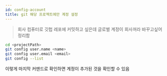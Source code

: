 ```yaml
---
id: config-account
title: git 해당 프로젝트에만 계정 설정
---
```


> 회사 컴퓨터로 깃헙 레포에 커밋하고 싶은데 글로벌 계정이 회사꺼라 바꾸고싶어 정리함

```sh
cd <projectPath>
git config user.name <name>
git config user.email <email>
git config --list
```

이렇게 마지막 커맨드로 확인하면 계정이 추가된 것을 확인할 수 있음
